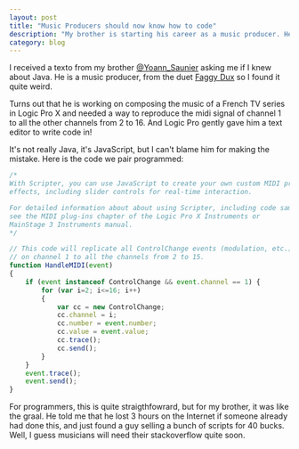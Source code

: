 ```yaml
---
layout: post
title: "Music Producers should now know how to code"
description: "My brother is starting his career as a music producer. He called me because he needed help with JavaScript"
category: blog
---
```


I received a texto from my brother [@Yoann_Saunier](http://twitter.com/yoann_saunier) asking me if I knew about Java. He is a music producer, from the duet [Faggy Dux](http://www.faggydux.fr) so I found it quite weird.

Turns out that he is working on composing the music of a French TV series in Logic Pro X and needed a way
to reproduce the midi signal of channel 1 to all the other channels from 2 to 16. And Logic Pro gently
gave him a text editor to write code in!

It's not really Java, it's JavaScript, but I can't blame him for making the mistake. Here is the code
we pair programmed:

```js
/*
With Scripter, you can use JavaScript to create your own custom MIDI processing
effects, including slider controls for real-time interaction.

For detailed information about about using Scripter, including code samples,
see the MIDI plug-ins chapter of the Logic Pro X Instruments or
MainStage 3 Instruments manual.
*/

// This code will replicate all ControlChange events (modulation, etc.) read
// on channel 1 to all the channels from 2 to 15.
function HandleMIDI(event)
{
    if (event instanceof ControlChange && event.channel == 1) {
        for (var i=2; i<=16; i++)
        {
            var cc = new ControlChange;
            cc.channel = i;
            cc.number = event.number;
            cc.value = event.value;
            cc.trace();
            cc.send();
        }
    }
    event.trace();
    event.send();
}
```

For programmers, this is quite straigthfowrard, but for my brother, it was
like the graal. He told me that he lost 3 hours on the Internet if someone already
had done this, and just found a guy selling a bunch of scripts for 40 bucks. Well,
I guess musicians will need their stackoverflow quite soon.